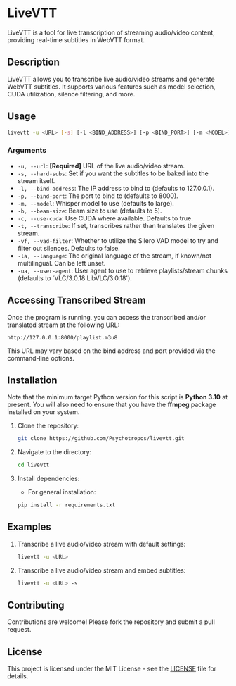 # LiveVTT

LiveVTT is a tool for live transcription of streaming audio/video content, providing real-time subtitles in WebVTT format.

## Description

LiveVTT allows you to transcribe live audio/video streams and generate WebVTT subtitles. It supports various features such as model selection, CUDA utilization, silence filtering, and more.

## Usage

```bash
livevtt -u <URL> [-s] [-l <BIND_ADDRESS>] [-p <BIND_PORT>] [-m <MODEL>] [-b <BEAM_SIZE>] [-c <USE_CUDA>] [-t <TRANSLATE>] [-vf <VAD_FILTER>] [-la <LANGUAGE>] [-ua <USER_AGENT>]
```

### Arguments

- `-u, --url`: **[Required]** URL of the live audio/video stream.
- `-s, --hard-subs`: Set if you want the subtitles to be baked into the stream itself.
- `-l, --bind-address`: The IP address to bind to (defaults to 127.0.0.1).
- `-p, --bind-port`: The port to bind to (defaults to 8000).
- `-m, --model`: Whisper model to use (defaults to large).
- `-b, --beam-size`: Beam size to use (defaults to 5).
- `-c, --use-cuda`: Use CUDA where available. Defaults to true.
- `-t, --transcribe`: If set, transcribes rather than translates the given stream.
- `-vf, --vad-filter`: Whether to utilize the Silero VAD model to try and filter out silences. Defaults to false.
- `-la, --language`: The original language of the stream, if known/not multilingual. Can be left unset.
- `-ua, --user-agent`: User agent to use to retrieve playlists/stream chunks (defaults to 'VLC/3.0.18 LibVLC/3.0.18').

## Accessing Transcribed Stream

Once the program is running, you can access the transcribed and/or translated stream at the following URL:

```
http://127.0.0.1:8000/playlist.m3u8
```

This URL may vary based on the bind address and port provided via the command-line options.

## Installation

Note that the minimum target Python version for this script is **Python 3.10** at present. You will also need to ensure that you have the **ffmpeg** package installed on your system.

1. Clone the repository:

   ```bash
   git clone https://github.com/Psychotropos/livevtt.git
   ```

2. Navigate to the directory:

   ```bash
   cd livevtt
   ```

3. Install dependencies:

   - For general installation:

   ```bash
   pip install -r requirements.txt
   ```

## Examples

1. Transcribe a live audio/video stream with default settings:

   ```bash
   livevtt -u <URL>
   ```

2. Transcribe a live audio/video stream and embed subtitles:

   ```bash
   livevtt -u <URL> -s
   ```

## Contributing

Contributions are welcome! Please fork the repository and submit a pull request.

## License

This project is licensed under the MIT License - see the [LICENSE](LICENSE) file for details.
